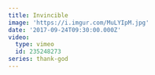 ```yaml
---
title: Invincible
image: 'https://i.imgur.com/MuLYIpM.jpg'
date: '2017-09-24T09:30:00.000Z'
video:
  type: vimeo
  id: 235248273
series: thank-god
---
```


